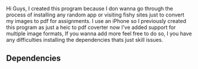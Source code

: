 Hi Guys, I created this program because I don wanna go through the process of installing any random app or visiting fishy sites just to convert my images to pdf for assignments. I use an iPhone so I previously created this program as just a heic to pdf coverter now I've added support for multiple image formats, If you wanna add more feel free to do so, I you have any difficulties installing the dependencies thats just skill issues.

##  Dependencies